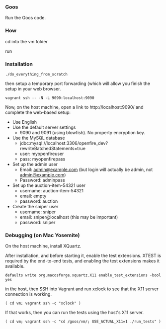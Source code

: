 ### Goos

Run the Goos code.

### How

cd into the vm folder

run

### Installation

    ./do_everything_from_scratch

then setup a temporary port forwarding (which will allow you finish the setup
in your web browser.

    vagrant ssh -- -N -L 9090:localhost:9090

Now, on the host machine, open a link to http://localhost:9090/ and complete
the web-based setup:

* Use English
* Use the default server settings
    * 9090 and 9091 (using blowfish).  No property encryption key.
* Use the MySQL database
    * jdbc:mysql://localhost:3306/openfire\_dev?rewriteBatchedStatements=true
    * user: myopenfireuser
    * pass: myopenfirepass
* Set up the admin user
    * Email: admin@example.com (but login will actually be admin,
      not admin@example.com)
    * Password: adminpass
* Set up the auction-item-54321 user
    * username: auction-item-54321
    * email: empty
    * password: auction
* Create the sniper user
    * username: sniper
    * email: sniper@localhost (this may be important)
    * password: sniper

### Debugging (on Mac Yosemite)

On the host machine, install XQuartz.

After installation, and before starting it, enable the test extensions.  XTEST
is required by the end-to-end tests, and enabling the test extensions makes
it available.

    defaults write org.macosforge.xquartz.X11 enable_test_extensions -bool yes

in the host, then SSH into Vagrant and run xclock to see that the X11 server
connection is working.

    ( cd vm; vagrant ssh -c "xclock" )


If that works, then you can run the tests using the host's X11 server.

    ( cd vm; vagrant ssh -c "cd /goos/vm/; USE_ACTUAL_X11=1 ./run_tests" )
